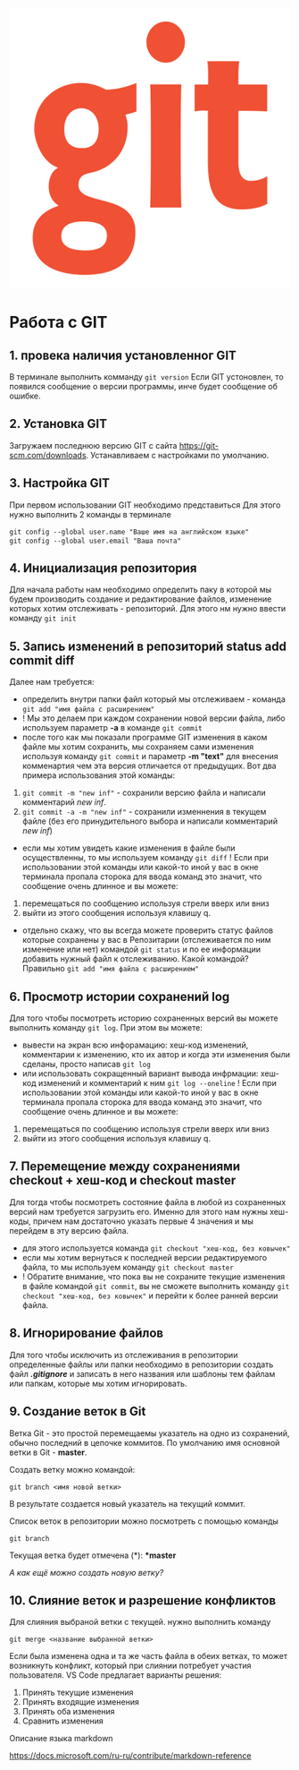 ![logo](4844446.png)
# Работа с GIT

## 1. провека наличия установленног GIT
В терминале выполнить комманду `git version`
Если GIT устоновлен, то появился сообщение о версии программы, инче будет сообщение об ошибке.

## 2. Установка GIT
Загружаем последнюю версию GIT с сайта https://git-scm.com/downloads. Устанавливаем с настройками по умолчанию.

## 3. Настройка GIT
При первом использовании GIT необходимо представиться
Для этого нужно выполнить 2 команды в терминале
```
git config --global user.name "Ваше имя на английском языке"
git config --global user.email "Ваша почта"
```

## 4. Инициализация репозитория
Для начала работы нам необходимо определить паку в которой мы будем производить создание и редактирование файлов, изменение которых хотим отслеживать - репозиторий.
Для этого нм нужно ввести команду `git init`

## 5. Запись изменений в репозиторий status add commit diff

Далее нам требуется:
* определить внутри папки файл который мы отслеживаем - команда `git add "имя файла с расширением"` 
* ! Мы это делаем при каждом сохранении новой версии файла, либо используем параметр **-a** в команде `git commit`
* после того как мы показали программе GIT изменения в каком файле мы хотим сохранить, мы сохраняем сами изменения используя команду `git commit` и параметр **-m "text"** для внесения комменартия чем эта версия отличается от предыдущих. Вот два примера использования этой команды:
1. `git commit -m "new inf"` - сохранили версию файла и написали комментарий *new inf*.
2. `git commit -a -m "new inf"` - сохранили изменнения в текущем файле (без его принудительного выбора и написали комментарий *new inf*)
* если мы хотим увидеть какие изменения в файле были осуществленны, то мы используем команду `git diff`
! Если при использовании этой команды или какой-то иной у вас в окне терминала пропала сторока для ввода команд это значит, что сообщение очень длинное и вы можете:
1. перемещаться по сообщению используя стрели вверх или вниз
2. выйти из этого сообщения используя клавишу q.
* отдельно скажу, что вы всегда можете проверить статус файлов которые сохранены у вас в Репозитарии (отслеживается по ним изменение или нет) командой `git status` и по ее информации добавить нужный файл к отслеживанию. Какой командой? Правильно `git add "имя файла с расширением"`  

## 6. Просмотр истории сохранений log

Для того чтобы посмотреть историю сохраненных версий вы можете выполнить команду `git log`. При этом вы можете:
* вывести на экран всю инфорамацию: хеш-код изменений, комментарии к изменению, кто их автор и когда эти изменения были сделаны, просто написав `git log`
* или использовать сокращенный вариант вывода инфрмации: хеш-код изменений и комментарий к ним `git log --oneline`
! Если при использовании этой команды или какой-то иной у вас в окне терминала пропала сторока для ввода команд это значит, что сообщение очень длинное и вы можете:
1. перемещаться по сообщению используя стрели вверх или вниз
2. выйти из этого сообщения используя клавишу q.

## 7. Перемещение между сохранениями checkout + хеш-код и checkout master 

Для тогда чтобы посмотреть состояние файла в любой из сохраненных версий нам требуется загрузить его. Именно для этого нам нужны хеш-коды, причем нам достаточно указать первые 4 значения и мы перейдем в эту версию файла.

* для этого используется команда `git checkout "хеш-код, без ковычек"`
* если мы хотим вернуться к последней версии редактируемого файла, то мы используем команду `git checkout master`
* ! Обратите внимание, что пока вы не сохраните текущие изменения в файле командой `git commit`, вы не сможете выполнить команду `git checkout "хеш-код, без ковычек"` и перейти к более ранней версии файла.

## 8. Игнорирование файлов
Для того чтобы исключить из отслеживания в репозитории определенные файлы или папки необходимо в репозитории создать файл ***_.gitignore_*** и записать в него названия или шаблоны тем файлам или папкам, которые мы хотим игнорировать.

## 9. Создание веток в Git

Ветка Git - это простой перемещаемы указатель на одно из сохранений, обычно последний в цепочке коммитов.
По умолчанию имя основной ветки в Git - **master**.

Создать ветку можно командой:
```
git branch <имя новой ветки>
```
В результате создается новый указатель на текущий коммит.

Список веток в репозитории можно посмотреть с помощью команды
```
git branch
```
Текущая ветка будет отмечена (*): **\*master** 

*А как ещё можно создать новую ветку?*

## 10. Слияние веток и разрешение конфликтов
Для слияния выбраной ветки с текущей. нужно выполнить команду
```
git merge <название выбранной ветки>
```
Если была изменена одна и та же часть файла в обеих ветках, то может возникнуть конфликт, который при слиянии потребует участия пользователя. VS Code предлагает варианты решения:
1. Принять текущие изменения
2. Принять входящие изменения
3. Принять оба изменения
4. Сравнить изменения




Описание языка markdown

https://docs.microsoft.com/ru-ru/contribute/markdown-reference